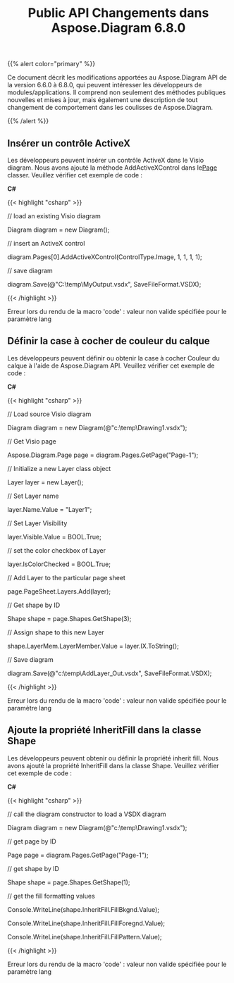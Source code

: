 ﻿---
title: Public API Changements dans Aspose.Diagram 6.8.0
type: docs
weight: 10
url: /fr/net/public-api-changes-in-aspose-diagram-6-8-0/
---
{{% alert color="primary" %}} 

Ce document décrit les modifications apportées au Aspose.Diagram API de la version 6.6.0 à 6.8.0, qui peuvent intéresser les développeurs de modules/applications. Il comprend non seulement des méthodes publiques nouvelles et mises à jour, mais également une description de tout changement de comportement dans les coulisses de Aspose.Diagram.

{{% /alert %}} 
## **Insérer un contrôle ActiveX**
Les développeurs peuvent insérer un contrôle ActiveX dans le Visio diagram. Nous avons ajouté la méthode AddActiveXControl dans le[Page](http://www.aspose.com/api/net/diagram/aspose.diagram/page) classer. Veuillez vérifier cet exemple de code :

**C#**

{{< highlight "csharp" >}}

 // load an existing Visio diagram

Diagram diagram = new Diagram();

// insert an ActiveX control

diagram.Pages[0].AddActiveXControl(ControlType.Image, 1, 1, 1, 1);

// save diagram

diagram.Save(@"C:\temp\MyOutput.vsdx", SaveFileFormat.VSDX);

{{< /highlight >}}

Erreur lors du rendu de la macro 'code' : valeur non valide spécifiée pour le paramètre lang
## **Définir la case à cocher de couleur du calque**
Les développeurs peuvent définir ou obtenir la case à cocher Couleur du calque à l'aide de Aspose.Diagram API. Veuillez vérifier cet exemple de code :

**C#**

{{< highlight "csharp" >}}

 // Load source Visio diagram

Diagram diagram = new Diagram(@"c:\temp\Drawing1.vsdx");

// Get Visio page

Aspose.Diagram.Page page = diagram.Pages.GetPage("Page-1");

// Initialize a new Layer class object

Layer layer = new Layer();

// Set Layer name

layer.Name.Value = "Layer1";

// Set Layer Visibility

layer.Visible.Value = BOOL.True;

// set the color checkbox of Layer

layer.IsColorChecked = BOOL.True;

// Add Layer to the particular page sheet

page.PageSheet.Layers.Add(layer);

// Get shape by ID

Shape shape = page.Shapes.GetShape(3);

// Assign shape to this new Layer

shape.LayerMem.LayerMember.Value = layer.IX.ToString();

// Save diagram

diagram.Save(@"c:\temp\AddLayer_Out.vsdx", SaveFileFormat.VSDX);

{{< /highlight >}}

Erreur lors du rendu de la macro 'code' : valeur non valide spécifiée pour le paramètre lang
## **Ajoute la propriété InheritFill dans la classe Shape**
Les développeurs peuvent obtenir ou définir la propriété inherit fill. Nous avons ajouté la propriété InheritFill dans la classe Shape. Veuillez vérifier cet exemple de code :

**C#**

{{< highlight "csharp" >}}

 // call the diagram constructor to load a VSDX diagram

Diagram diagram = new Diagram(@"c:\temp\Drawing1.vsdx");

// get page by ID

Page page = diagram.Pages.GetPage("Page-1");

// get shape by ID

Shape shape = page.Shapes.GetShape(1);

// get the fill formatting values

Console.WriteLine(shape.InheritFill.FillBkgnd.Value);

Console.WriteLine(shape.InheritFill.FillForegnd.Value);

Console.WriteLine(shape.InheritFill.FillPattern.Value);

{{< /highlight >}}

Erreur lors du rendu de la macro 'code' : valeur non valide spécifiée pour le paramètre lang
